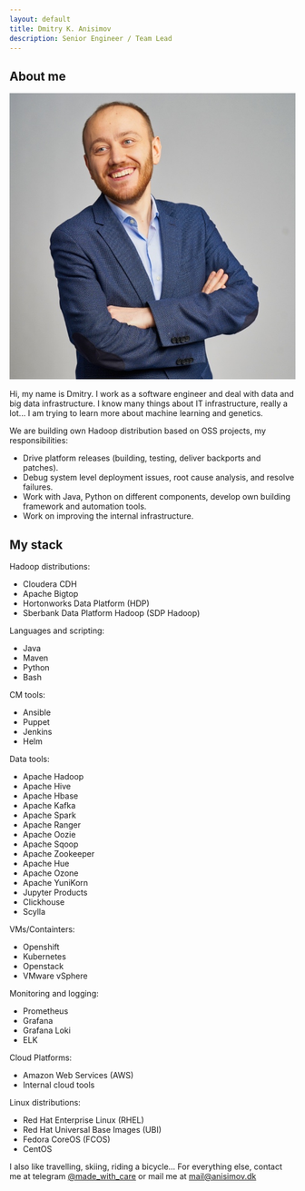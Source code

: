 ```yaml
---
layout: default
title: Dmitry K. Anisimov
description: Senior Engineer / Team Lead
---
```


## About me

![Photo](images/photo-2021.jpg)

Hi, my name is Dmitry. I work as a software engineer and deal with data and big data infrastructure. 
I know many things about IT infrastructure, really a lot... I am trying to learn more about machine learning and genetics.

We are building own Hadoop distribution based on OSS projects, my responsibilities:

- Drive platform releases (building, testing, deliver backports and patches).
- Debug system level deployment issues, root cause analysis, and resolve failures.
- Work with Java, Python on different components, develop own building framework and automation tools.
- Work on improving the internal infrastructure.

## My stack

Hadoop distributions:

- Cloudera CDH
- Apache Bigtop
- Hortonworks Data Platform (HDP)
- Sberbank Data Platform Hadoop (SDP Hadoop)

Languages and scripting:

- Java
- Maven
- Python
- Bash

CM tools:

- Ansible
- Puppet
- Jenkins
- Helm

Data tools:

- Apache Hadoop
- Apache Hive
- Apache Hbase
- Apache Kafka
- Apache Spark
- Apache Ranger
- Apache Oozie
- Apache Sqoop
- Apache Zookeeper
- Apache Hue
- Apache Ozone
- Apache YuniKorn
- Jupyter Products
- Clickhouse
- Scylla

VMs/Containters:

- Openshift
- Kubernetes
- Openstack
- VMware vSphere

Monitoring and logging:

- Prometheus
- Grafana
- Grafana Loki
- ELK

Cloud Platforms:

- Amazon Web Services (AWS)
- Internal cloud tools

Linux distributions:

- Red Hat Enterprise Linux (RHEL)
- Red Hat Universal Base Images (UBI)
- Fedora CoreOS (FCOS)
- CentOS

I also like travelling, skiing, riding a bicycle... 
For everything else, contact me at telegram [@made_with_care](https://t.me/made_with_care) or mail me at [mail@anisimov.dk](mailto:mail@anisimov.dk)
